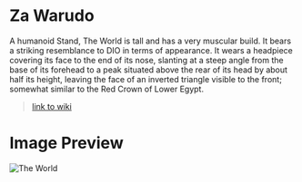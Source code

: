 # Za Warudo

A humanoid Stand, The World is tall and has a very muscular build. It bears a striking resemblance to DIO in terms of appearance. It wears a headpiece covering its face to the end of its nose, slanting at a steep angle from the base of its forehead to a peak situated above the rear of its head by about half its height, leaving the face of an inverted triangle visible to the front; somewhat similar to the Red Crown of Lower Egypt.

> [link to wiki](https://jojo.fandom.com/wiki/The_World)

# Image Preview

![The World](https://static.wikia.nocookie.net/jjba/images/d/d8/The_world_c252.png/revision/latest/scale-to-width-down/270?cb=20160413152044 "Za Warudo")
